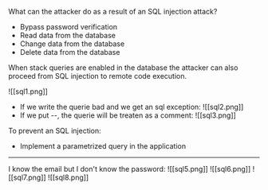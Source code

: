 What can the attacker do as a result of an SQL injection attack?
- Bypass password verification
- Read data from the database
- Change data from the database
- Delete data from the database

When stack queries are enabled in the database the attacker can also proceed from SQL injection to remote code execution.

![[sql1.png]]
- If we write the querie bad and we get an sql exception:
![[sql2.png]]
- If we put --, the querie will be treaten as a comment:
![[sql3.png]]

To prevent an SQL injection:
- Implement a parametrized query in the application

---
I know the email but I don't know the password:
![[sql5.png]]
![[sql6.png]]
![[sql7.png]]
![[sql8.png]]